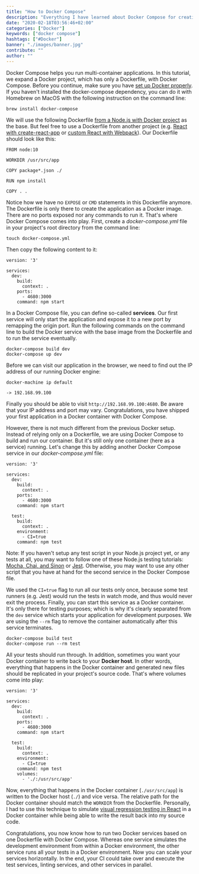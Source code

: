 ```yaml
---
title: "How to Docker Compose"
description: "Everything I have learned about Docker Compose for creating Docker images and multiple Docker containers as services with various purposes for one application ..."
date: "2020-02-18T03:56:46+02:00"
categories: ["Docker"]
keywords: ["docker compose"]
hashtags: ["#Docker"]
banner: "./images/banner.jpg"
contribute: ""
author: ""
---
```


<Sponsorship />

Docker Compose helps you run multi-container applications. In this tutorial, we expand a Docker project, which has only a Dockerfile, with Docker Compose. Before you continue, make sure you have [set up Docker properly](/docker-macos/). If you haven't installed the docker-compose dependency, you can do it with Homebrew on MacOS with the following instruction on the command line:

```text
brew install docker-compose
```

We will use the following Dockerfile [from a Node.js with Docker project](/docker-node-js-development/) as the base. But feel free to use a Dockerfile from another project (e.g. [React with create-react-app](/docker-create-react-app-development/) or [custom React with Webpack](/docker-react-development/)). Our Dockerfile should look like this:

```text
FROM node:10

WORKDIR /usr/src/app

COPY package*.json ./

RUN npm install

COPY . .
```

Notice how we have no `EXPOSE` or `CMD` statements in this Dockerfile anymore. The Dockerfile is only there to create the application as a Docker image. There are no ports exposed nor any commands to run it. That's where Docker Compose comes into play. First, create a *docker-compose.yml* file in your project's root directory from the command line:

```text
touch docker-compose.yml
```

Then copy the following content to it:

```text
version: '3'

services:
  dev:
    build:
      context: .
    ports:
      - 4680:3000
    command: npm start
```

In a Docker Compose file, you can define so-called **services**. Our first service will only start the application and expose it to a new port by remapping the origin port. Run the following commands on the command line to build the Docker service with the base image from the Dockerfile and to run the service eventually.

```text
docker-compose build dev
docker-compose up dev
```

Before we can visit our application in the browser, we need to find out the IP address of our running Docker engine:

```text
docker-machine ip default

-> 192.168.99.100
```

Finally you should be able to visit `http://192.168.99.100:4680`. Be aware that your IP address and port may vary. Congratulations, you have shipped your first application in a Docker container with Docker Compose.

However, there is not much different from the previous Docker setup. Instead of relying only on a Dockerfile, we are using Docker Compose to build and run our container. But it's still only one container (here as a service) running. Let's change this by adding another Docker Compose service in our *docker-compose.yml* file:

```text{11-16}
version: '3'

services:
  dev:
    build:
      context: .
    ports:
      - 4680:3000
    command: npm start

  test:
    build:
      context: .
    environment:
      - CI=true
    command: npm test
```

Note: If you haven't setup any test script in your Node.js project yet, or any tests at all, you may want to follow one of these Node.js testing tutorials: [Mocha, Chai, and Sinon](/node-js-testing-mocha-chai/) or [Jest](/node-js-jest/). Otherwise, you may want to use any other script that you have at hand for the second service in the Docker Compose file.

We used the `CI=true` flag to run all our tests only once, because some test runners (e.g. Jest) would run the tests in watch mode, and thus would never exit the process. Finally, you can start this service as a Docker container. It's only there for testing purposes; which is why it's clearly separated from the `dev` service which starts your application for development purposes. We are using the `--rm` flag to remove the container automatically after this service terminates.

```text
docker-compose build test
docker-compose run --rm test
```

All your tests should run through. In addition, sometimes you want your Docker container to write back to your **Docker host**. In other words, everything that happens in the Docker container and generated new files should be replicated in your project's source code. That's where volumes come into play:

```text{17-18}
version: '3'

services:
  dev:
    build:
      context: .
    ports:
      - 4680:3000
    command: npm start

  test:
    build:
      context: .
    environment:
      - CI=true
    command: npm test
    volumes:
      - './:/usr/src/app'
```

Now, everything that happens in the Docker container (`./usr/src/app`) is written to the Docker host (`./`) and vice versa. The relative path for the Docker container should match the `WORKDIR` from the Dockerfile. Personally, I had to use this technique to simulate [visual regression testing in React](/visual-regression-testing-react-storybook/) in a Docker container while being able to write the result back into my source code.

<Divider />

Congratulations, you now know how to run two Docker services based on one Dockerfile with Docker Compose. Whereas one service simulates the development environment from within a Docker environment, the other service runs all your tests in a Docker environment. Now you can scale your services horizontally. In the end, your CI could take over and execute the test services, linting services, and other services in parallel.

